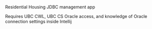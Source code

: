 Residential Housing JDBC management app

Requires UBC CWL, UBC CS Oracle access, and knowledge of Oracle connection settings inside Intellij
